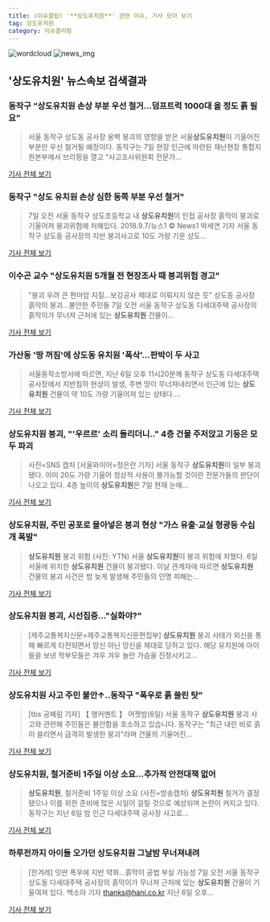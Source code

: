 ```yaml
---
title: (이슈클립) '**상도유치원**' 관련 이슈, 기사 모아 보기
tag: 상도유치원
category: 이슈클리핑
---
```

![wordcloud](https://s3.ap-northeast-2.amazonaws.com/lyrics101-wordcloud/2018-09-07-1536296556.png)
![news_img](https://user-images.githubusercontent.com/42597476/44507050-1206f400-a6e4-11e8-8d98-7ffbfebb353f.png)
## **'**상도유치원**'** 뉴스속보 검색결과
### 동작구 “**상도유치원** 손상 부분 우선 철거…덤프트럭 1000대 올 정도 흙 필요”

>서울 동작구 상도동 공사장 옹벽 붕괴의 영향을 받은 서울**상도유치원**이 기울어진 부분만 우선 철거될 예정이다. 동작구는 7일 현장 인근에 마련된 재난현장 통합지원본부에서 브리핑을 열고 “사고조사위원회 전문가...

<a href="http://news.joins.com/article/olink/22543326" target="_blank">기사 전체 보기</a>

### 동작구 "상도 유치원 손상 심한 동쪽 부분 우선 철거"

>7일 오전 서울 동작구 상도초등학교 내 **상도유치원**이 인접 공사장 흙막이 붕괴로 기울어져 붕괴위험에 처해있다. 2018.9.7/뉴스1 © News1 박세연 기자 서울 동작구 상도동 공사장의 지반 붕괴사고로 10도 가량 기운 상도...

<a href="http://news1.kr/articles/?3420342" target="_blank">기사 전체 보기</a>

### 이수곤 교수 "**상도유치원** 5개월 전 현장조사 때 붕괴위험 경고"

>"붕괴 우려 큰 편마암 지질…보강공사 제대로 이뤄지지 않은 듯" 상도동 공사장 흙막이 붕괴…불안한 주민들 7일 오전 서울 동작구 상도동 다세대주택 공사장의 흙막이가 무너져 근처에 있는 **상도유치원** 건물이...

<a href="http://app.yonhapnews.co.kr/YNA/Basic/SNS/r.aspx?c=AKR20180907042800004&did=1195m" target="_blank">기사 전체 보기</a>

### 가산동 '땅 꺼짐'에 상도동 유치원 '폭삭'…판박이 두 사고

>서울동작소방서에 따르면, 지난 6일 오후 11시20분께 동작구 상도동 다세대주택 공사장에서 지반침하 현상이 발생, 주변 땅이 무너져내리면서 인근에 있는 **상도유치원** 건물이 약 10도 가량 기울어져 있는 상태다....

<a href="http://www.newsis.com/view/?id=NISX20180907_0000412398&cID=10201&pID=10200" target="_blank">기사 전체 보기</a>

### **상도유치원** 붕괴, "'우르르' 소리 들리더니.." 4층 건물 주저앉고 기둥은 모두 파괴

>사진=SNS 캡처 [서울와이어=정은란 기자] 서울 동작구 **상도유치원**이 일부 붕괴됐다. 이미 20도 가량 기울어 정상적 사용이 불가능할 것이란 전문가들의 판단이 나오고 있다. 4층 높이의 **상도유치원**은 7일 현재 눈에...

<a href="http://www.seoulwire.com/news/articleView.html?idxno=25541" target="_blank">기사 전체 보기</a>

### **상도유치원**, 주민 공포로 몰아넣은 붕괴 현상 "가스 유출·교실 형광등 수십 개 폭발"

>**상도유치원** 붕괴 위험 (사진: YTN) 서울 **상도유치원**이 붕괴 위험에 처했다. 6일 서울에 위치한 **상도유치원** 건물이 붕괴됐다. 이날 관계자에 따르면 **상도유치원** 건물의 붕괴 사건은 밤 늦게 발생해 주민들의 인명 피해는...

<a href="http://www.jemin.com/news/articleView.html?idxno=537504" target="_blank">기사 전체 보기</a>

### **상도유치원** 붕괴, 시선집중..."실화야?"

>[제주교통복지신문=제주교통복지신문편집부] **상도유치원** 붕괴 사태가 외신을 통해 빠르게 타전되면서 망신 아닌 망신을 제대로 당하고 있다. 해당 유치원에 아이들을 보낸 학부모들은 겨우 겨우 놀란 가슴을 진정시키고...

<a href="http://www.jejutwn.com/news/article.html?no=10051" target="_blank">기사 전체 보기</a>

### **상도유치원** 사고 주민 불안↑‥동작구 "폭우로 흙 쓸린 탓"

>[tbs 공혜림 기자] 【 앵커멘트 】 어젯밤(6일) 서울 동작구 **상도유치원** 붕괴 사고와 관련해 주민들은 불안함을 호소하고 있습니다. 동작구는 "최근 내린 비로 흙이 쓸리면서 급격히 발생한 붕괴"라며 건물의 기울어진...

<a href="http://www.tbs.seoul.kr/news/bunya.do?method=daum_html2&typ_800=6&seq_800=10300049" target="_blank">기사 전체 보기</a>

### **상도유치원**, 철거준비 1주일 이상 소요…추가적 안전대책 없어

>**상도유치원**, 철거준비 1주일 이상 소요 (사진=방송캡처) **상도유치원** 철거가 결정됐으나 이를 위한 준비에 많은 시일이 걸릴 것으로 예상되며 논란이 커지고 있다. 동작구는 지난 6일 밤 인근 다세대주택 공사장 사고로...

<a href="http://news.hankyung.com/article/201809071508I" target="_blank">기사 전체 보기</a>

### 하루전까지 아이들 오가던 **상도유치원** 그날밤 무너져내려

>[한겨레] 잇딴 폭우에 지반 약화…흙막이 공법 부실 가능성 7일 오전 서울 동작구 상도동 다세대주택 공사장의 흙막이가 무너져 근처에 있는 **상도유치원** 건물이 기울여져 있다. 백소아 기자 thanks@hani.co.kr 지난 6일 오후...

<a href="http://www.hani.co.kr/arti/society/society_general/861134.html" target="_blank">기사 전체 보기</a>


